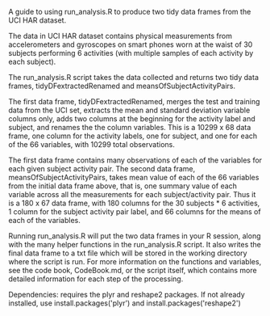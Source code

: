 A guide to using run_analysis.R to produce two tidy data frames from the UCI HAR dataset.

The data in UCI HAR dataset contains physical measurements from accelerometers and gyroscopes on smart phones worn at the waist of 30 subjects performing 6 activities (with multiple samples of each activity by each subject).

The run_analysis.R script takes the data collected and returns two tidy data frames, tidyDFextractedRenamed and meansOfSubjectActivityPairs.

The first data frame, tidyDFextractedRenamed, merges the test and training data from the UCI set, extracts the mean and standard deviation variable columns only, adds two columns at the beginning for the activity label and subject, and renames the the column variables. This is a 10299 x 68 data frame, one column for the activity labels, one for subject, and one for each of the 66 variables, with 10299 total observations.

The first data frame contains many observations of each of the variables for each given subject activity pair.
The second data frame, meansOfSubjectActivityPairs, takes mean value of each of the 66 variables from the initial data frame above, that is, one summary value of each variable across all the measurements for each subject/activity pair. Thus it is a 180 x 67 data frame, with 180 columns for the 30 subjects * 6 activities, 1 column for the subject activity pair label, and 66 columns for the means of each of the variables.


Running run_analysis.R will put the two data frames in your R session, along with the many helper functions in the run_analysis.R script. It also writes the final data frame to a txt file which will be stored in the working directory where the script is run. For more information on the functions and variables, see the code book, CodeBook.md, or the script itself, which contains more detailed information for each step of the processing.

Dependencies: requires the plyr and reshape2 packages. If not already installed, use install.packages('plyr') and install.packages('reshape2')


